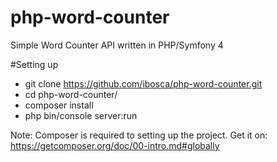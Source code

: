 # php-word-counter
Simple Word Counter API written in PHP/Symfony 4

#Setting up

- git clone https://github.com/ibosca/php-word-counter.git
- cd php-word-counter/
- composer install
- php bin/console server:run

Note: Composer is required to setting up the project. Get it on: https://getcomposer.org/doc/00-intro.md#globally
